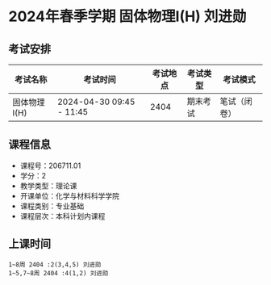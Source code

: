 # 2024年春季学期 固体物理I(H) 刘进勋




## 考试安排

| 考试名称 | 考试时间 | 考试地点 | 考试类型 | 考试模式 |
| -------- | -------- | -------- | -------- | -------- |
| 固体物理I(H) | 2024-04-30 09:45 - 11:45 | 2404 | 期末考试 | 笔试（闭卷） |





## 课程信息

- 课程号：206711.01
- 学分：2
- 教学类型：理论课
- 开课单位：化学与材料科学学院
- 课程类别：专业基础
- 课程层次：本科计划内课程

## 上课时间

```
1~8周 2404 :2(3,4,5) 刘进勋
1~5,7~8周 2404 :4(1,2) 刘进勋
```


